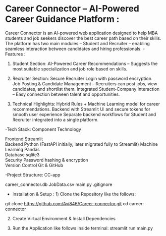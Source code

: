 # Career Connector – AI-Powered Career Guidance Platform :

Career Connector is an AI-powered web application designed to help MBA students and job seekers discover the best career path based on their skills.
The platform has two main modules – Student and Recruiter – enabling seamless interaction between candidates and hiring professionals.
-Features :

1) Student Section:
AI-Powered Career Recommendations – Suggests the most suitable specialization and job role based on skills.

2) Recruiter Section:
Secure Recruiter Login with password encryption.
Job Posting & Candidate Management – Recruiters can post jobs, view candidates, and shortlist them.
Integrated Student-Company Interaction – Easy connection between talent and opportunities.

3) Technical Highlights:
Hybrid Rules + Machine Learning model for career recommendations.
Backend with Streamlit UI and secure tokens for smooth user experience
Separate backend workflows for Student and Recruiter integrated into a single platform.

-Tech Stack:
Component            Technology                                                    

Frontend          Streamlit                                                     
Backend           Python (FastAPI initially, later migrated fully to Streamlit) 
Machine Learning   Pandas                                                                                       
Database          sqlite3                                             
Security          Password hashing & encryption                                 
Version Control   Git & GitHub                                                  

-Project Structure:
CC-app

career_connector.db
JobData.csv
main.py
.gitignore

- Installation & Setup :
1️) Clone the Repository like the follows:

git clone https://github.com/Avi846/Career-connector.git
cd career-connector

2) Create Virtual Environment & Install Dependencies

3) Run the Application like follows inside terminal:
   streamlit run main.py

